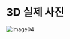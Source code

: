 # 3D 실제 사진
![image04](https://user-images.githubusercontent.com/96474168/156306099-4c3ee4e1-0d16-48a4-85c9-2f539ade492c.png)
